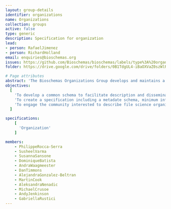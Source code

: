 ```yaml
---
layout: group-details
identifier: organizations
name: Organizations
collection: groups
active: false
type: generic
description: Specification for organization
lead: 
- person: RafaelJimenez
- person: RichardHolland
email: enquiries@bioschemas.org
issues: https://github.com/Bioschemas/bioschemas/labels/type%3A%20organization
folder: https://drive.google.com/drive/folders/0B1TdgUL4-iBaOXVaZ0szWlRQc2M

# Page attributes
abstract: 'The Bioschemas Organizations Group develops and maintains a community specification for describing life science organizations.'
objectives:
  [
    'To develop a common schema to facilitate description and dissemination of life science organizations as an extension of <a href="http://schema.org/">schema.org</a>.',
    'To create a specification including a metadate schema, minimum information guidelines, recommended vocabularies as well as documentation and examples about how to use the schema.',
    'To engage the community interested to describe file science organizations to participate and shape the specification.'
  ]

specifications:
    [
      'Organization'
    ]

members:
    - PhilippeRocca-Serra
    - SusheelVarma
    - SusannaSansone
    - DominiqueBatista
    - AndraWaagmeester
    - DanTimmons
    - AlejandraGonzalez-Beltran
    - MartinCook
    - AleksandraNenadic
    - MichaelCrusoe
    - AndyJenkinson
    - GabriellaRustici
---
```


